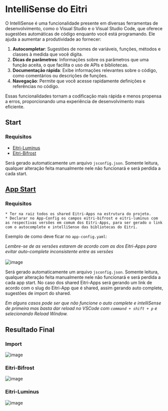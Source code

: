 # IntelliSense do Eitri

O IntelliSense é uma funcionalidade presente em diversas ferramentas de desenvolvimento, como o Visual Studio e o Visual Studio Code, que oferece sugestões automáticas de código enquanto você está programando. Ele ajuda a aumentar a produtividade ao fornecer:

1. **Autocompletar**: Sugestões de nomes de variáveis, funções, métodos e classes à medida que você digita.
2. **Dicas de parâmetros**: Informações sobre os parâmetros que uma função aceita, o que facilita o uso de APIs e bibliotecas.
3. **Documentação rápida**: Exibe informações relevantes sobre o código, como comentários ou descrições de funções.
4. **Navegação**: Permite que você acesse rapidamente definições e referências no código.

Essas funcionalidades tornam a codificação mais rápida e menos propensa a erros, proporcionando uma experiência de desenvolvimento mais eficiente.

## Start

### Requisitos

- [Eitri-Luminus](/eitri-luminus)
- [Eitri-Bifrost](/eitri-bifrost)

Será gerado automaticamente um arquivo `jsconfig.json`. Somente leitura, qualquer alteração feita manualmente nele não funcionará e será perdida a cada start.

## [App Start](/tutoriais/eitri-app-start)

### Requisitos

    * Ter na raiz todos os shared Eitri-Apps na estrutura do projeto.
    * Declarar no App-Config os campos eitri-bifrost e eitri-luminus com as respectivas versões em comum dos Eitri-Apps, para ser gerado o link com o autocomplete e intelliSense das bibliotecas do Eitri.

Exemplo de como deve ficar no `app-config.yaml`:

_Lembre-se de as versões estarem de acordo com as dos Eitri-Apps para evitar auto-complete inconsistente entre as versões_
<br/>
<br/>
![image](https://docs.eitri.tech/assets/intellisense/app-config.png)

Será gerado automaticamente um arquivo `jsconfig.json`. Somente leitura, qualquer alteração feita manualmente nele não funcionará e será perdida a cada app start. No caso dos shared Eitri-Apps será gerando um link de acordo com o slug do Eitri-App que é shared, assim gerando auto complete, sugestões de import do shared.

_Em alguns casos pode ser que não funcione o auto complete e intelliSense de primeira mas basta dar reload no VSCode com `command + shift + p` e selecionando Reload Window._

## Resultado Final

### Import

![image](https://docs.eitri.tech/assets/intellisense/import.png)

### Eitri-Bifrost

![image](https://docs.eitri.tech/assets/intellisense/bifrost.png)

### Eitri-Luminus

![image](https://docs.eitri.tech/assets/intellisense/luminus.png)
